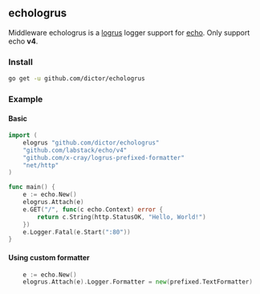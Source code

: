 ## echologrus

Middleware echologrus is a [logrus](https://github.com/sirupsen/logrus) logger support for [echo](https://github.com/labstack/echo).
Only support echo **v4**.

### Install

```sh
go get -u github.com/dictor/echologrus
```

### Example
#### Basic
```go
import (
	elogrus "github.com/dictor/echologrus"
	"github.com/labstack/echo/v4"
	"github.com/x-cray/logrus-prefixed-formatter"
	"net/http"
)

func main() {
	e := echo.New()
	elogrus.Attach(e)
	e.GET("/", func(c echo.Context) error {
		return c.String(http.StatusOK, "Hello, World!")
	})
	e.Logger.Fatal(e.Start(":80"))
}
```

#### Using custom formatter
```go
    e := echo.New()
	elogrus.Attach(e).Logger.Formatter = new(prefixed.TextFormatter)
```


